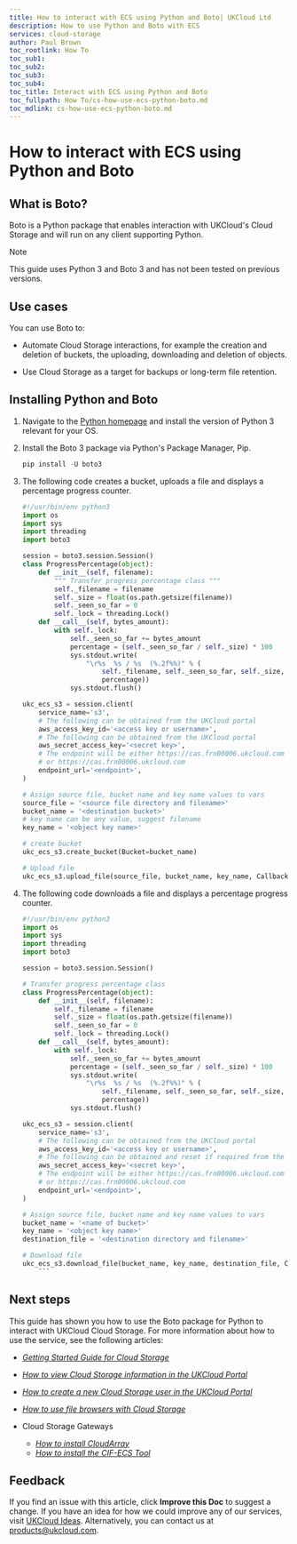 ```yaml
---
title: How to interact with ECS using Python and Boto| UKCloud Ltd
description: How to use Python and Boto with ECS
services: cloud-storage
author: Paul Brown
toc_rootlink: How To
toc_sub1: 
toc_sub2:
toc_sub3:
toc_sub4:
toc_title: Interact with ECS using Python and Boto
toc_fullpath: How To/cs-how-use-ecs-python-boto.md
toc_mdlink: cs-how-use-ecs-python-boto.md
---
```


# How to interact with ECS using Python and Boto

## What is Boto?

Boto is a Python package that enables interaction with UKCloud's Cloud Storage and will run on any client supporting Python.

> [!NOTE]
> This guide uses Python 3 and Boto 3 and has not been tested on previous versions.

## Use cases

You can use Boto to:

- Automate Cloud Storage interactions, for example the creation and deletion of buckets, the uploading, downloading and deletion of objects.

- Use Cloud Storage as a target for backups or long-term file retention.

## Installing Python and Boto

1. Navigate to the [Python homepage](https://www.python.org/) and install the version of Python 3 relevant for your OS.

2. Install the Boto 3 package via Python's Package Manager,  Pip.

    ```Python
    pip install -U boto3
    ```

3. The following code creates a bucket, uploads a file and displays a percentage progress counter.

    ```Python
    #!/usr/bin/env python3
    import os
    import sys
    import threading
    import boto3
    
    session = boto3.session.Session()
    class ProgressPercentage(object):
        def __init__(self, filename):
            """ Transfer progress percentage class """
            self._filename = filename
            self._size = float(os.path.getsize(filename))
            self._seen_so_far = 0
            self._lock = threading.Lock()
        def __call__(self, bytes_amount):
            with self._lock:
                self._seen_so_far += bytes_amount
                percentage = (self._seen_so_far / self._size) * 100
                sys.stdout.write(
                    "\r%s  %s / %s  (%.2f%%)" % (
                        self._filename, self._seen_so_far, self._size,
                        percentage))
                sys.stdout.flush()
    
    ukc_ecs_s3 = session.client(
        service_name='s3',
        # The following can be obtained from the UKCloud portal
        aws_access_key_id='<access key or username>',
        # The following can be obtained from the UKCloud portal
        aws_secret_access_key='<secret key>',
        # The endpoint will be either https://cas.frn00006.ukcloud.com
        # or https://cas.frn00006.ukcloud.com
        endpoint_url='<endpoint>',
    )
    
    # Assign source file, bucket name and key name values to vars
    source_file = '<source file directory and filename>'
    bucket_name = '<destination bucket>'
    # key name can be any value, suggest filename
    key_name = '<object key name>'
    
    # create bucket
    ukc_ecs_s3.create_bucket(Bucket=bucket_name)
    
    # Upload file
    ukc_ecs_s3.upload_file(source_file, bucket_name, key_name, Callback=ProgressPercentage(source_file))
    ```

4. The following code downloads a file and displays a percentage progress counter.

    ```Python
    #!/usr/bin/env python3
    import os
    import sys
    import threading
    import boto3
    
    session = boto3.session.Session()
    
    # Transfer progress percentage class
    class ProgressPercentage(object):
        def __init__(self, filename):
            self._filename = filename
            self._size = float(os.path.getsize(filename))
            self._seen_so_far = 0
            self._lock = threading.Lock()
        def __call__(self, bytes_amount):
            with self._lock:
                self._seen_so_far += bytes_amount
                percentage = (self._seen_so_far / self._size) * 100
                sys.stdout.write(
                    "\r%s  %s / %s  (%.2f%%)" % (
                        self._filename, self._seen_so_far, self._size,
                        percentage))
                sys.stdout.flush()
    
    ukc_ecs_s3 = session.client(
        service_name='s3',
        # The following can be obtained from the UKCloud portal
        aws_access_key_id='<access key or username>',
        # The following can be obtained and reset if required from the UKCloud portal
        aws_secret_access_key='<secret key>',
        # The endpoint will be either https://cas.frn00006.ukcloud.com
        # or https://cas.frn00006.ukcloud.com
        endpoint_url='<endpoint>',
    )
    
    # Assign source file, bucket name and key name values to vars
    bucket_name = '<name of bucket>'
    key_name = '<object key name>'
    destination_file = '<destination directory and filename>'
    
    # Download file
    ukc_ecs_s3.download_file(bucket_name, key_name, destination_file, Callback=ProgressPercentage(key_name))
        ```
    
## Next steps

This guide has shown you how to use the Boto package for Python to interact with UKCloud Cloud Storage. For more information about how to use the service, see the following articles:

- [*Getting Started Guide for Cloud Storage*](cs-gs.md)

- [*How to view Cloud Storage information in the UKCloud Portal*](cs-how-view-info-portal.md)

- [*How to create a new Cloud Storage user in the UKCloud Portal*](cs-how-create-user.md)
 
- [*How to use file browsers with Cloud Storage*](cs-how-use-file-browsers.md)

- Cloud Storage Gateways
    - [*How to install CloudArray*](cs-how-install-cloudarray.md)
    - [*How to install the CIF-ECS Tool*](cs-how-install-cifs-ecs.md)



## Feedback

If you find an issue with this article, click **Improve this Doc** to suggest a change. If you have an idea for how we could improve any of our services, visit [UKCloud Ideas](https://ideas.ukcloud.com/). Alternatively, you can contact us at products@ukcloud.com.
